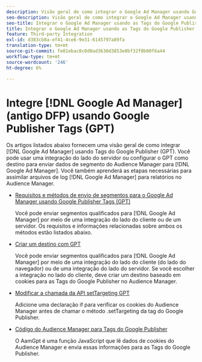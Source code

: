 ```yaml
---
description: Visão geral de como integrar o Google Ad Manager usando Google Publisher Tags (GPT).
seo-description: Visão geral de como integrar o Google Ad Manager usando Google Publisher Tags (GPT) no Adobe Audience Manager (AAM).
seo-title: Integrar o Google Ad Manager usando as Tags do Google Publisher (GPT) no Adobe Audience Manager (AAM)
title: Integrar o Google Ad Manager usando as Tags do Google Publisher (GPT)
feature: Third-party Integration
exl-id: d383cb8a-ef41-4ce6-9e31-6145797a89fa
translation-type: tm+mt
source-git-commit: fe01ebac8c0d0ad3630d3853e0bf32f0b00f6a44
workflow-type: tm+mt
source-wordcount: '246'
ht-degree: 6%

---
```


# Integre [!DNL Google Ad Manager] (antigo DFP) usando Google Publisher Tags (GPT)

Os artigos listados abaixo fornecem uma visão geral de como integrar [!DNL Google Ad Manager] usando Tags do Google Publisher (GPT). Você pode usar uma integração do lado do servidor ou configurar o GPT como destino para enviar dados de segmento do Audience Manager para [!DNL Google Ad Manager]. Você também aprenderá as etapas necessárias para assimilar arquivos de log [!DNL Google Ad Manager] para relatórios no Audience Manager.

* [Requisitos e métodos de envio de segmentos para o Google Ad Manager usando Google Publisher Tags (GPT)](/help/using/integration/gpt-aam-destination/gpt-aam-requirements.md)

   Você pode enviar segmentos qualificados para [!DNL Google Ad Manager] por meio de uma integração do lado do cliente ou de um servidor. Os requisitos e informações relacionadas sobre ambos os métodos estão listados abaixo.

* [Criar um destino com GPT](/help/using/integration/gpt-aam-destination/gpt-aam-create-destination.md)

   Você pode enviar segmentos qualificados para [!DNL Google Ad Manager] por meio de uma integração do lado do cliente (do lado do navegador) ou de uma integração do lado do servidor. Se você escolher a integração no lado do cliente, deve criar um destino baseado em cookies para as Tags do Google Publisher no Audience Manager.

* [Modificar a chamada da API setTargeting GPT](/help/using/integration/gpt-aam-destination/gpt-aam-modify-api.md)

   Adicione uma declaração if para verificar os cookies do Audience Manager antes de chamar o método .setTargeting da tag do Google Publisher.

* [Código do Audience Manager para Tags do Google Publisher](/help/using/integration/gpt-aam-destination/gpt-aam-aamgpt-code.md)

   O AamGpt é uma função JavaScript que lê dados de cookies do Audience Manager e envia essas informações para as Tags do Google Publisher.
